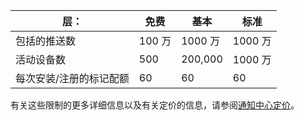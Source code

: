 | 层： | 免费 | 基本 | 标准 |
| --- | --- | --- | --- |
| 包括的推送数 |100 万 |1000 万 |1000 万 |
| 活动设备数 |500 |200,000 | 1000 万 |
| 每次安装/注册的标记配额 |60 |60 |60 |

有关这些限制的更多详细信息以及有关定价的信息，请参阅[通知中心定价](https://www.azure.cn/pricing/details/notification-hubs/)。

<!---HONumber=Mooncake_0306_2017-->
<!---Update_Description: wording update -->